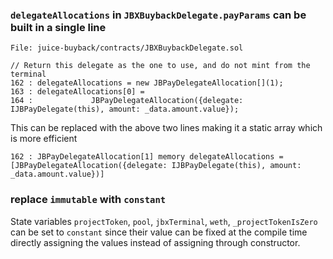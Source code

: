 ### `delegateAllocations` in `JBXBuybackDelegate.payParams` can be built in a single line
```solidity
File: juice-buyback/contracts/JBXBuybackDelegate.sol

// Return this delegate as the one to use, and do not mint from the terminal
162 : delegateAllocations = new JBPayDelegateAllocation[](1);
163 : delegateAllocations[0] = 
164 :             JBPayDelegateAllocation({delegate: IJBPayDelegate(this), amount: _data.amount.value});
````

This can be replaced with the above two lines making it a static array which is more efficient
```solidity
162 : JBPayDelegateAllocation[1] memory delegateAllocations = [JBPayDelegateAllocation({delegate: IJBPayDelegate(this), amount: _data.amount.value})]
```


### replace `immutable` with `constant` 
State variables `projectToken`, `pool`, `jbxTerminal`, `weth`, `_projectTokenIsZero`  can be set to `constant` since their value can be fixed at the compile time directly assigning the values instead of assigning through constructor.